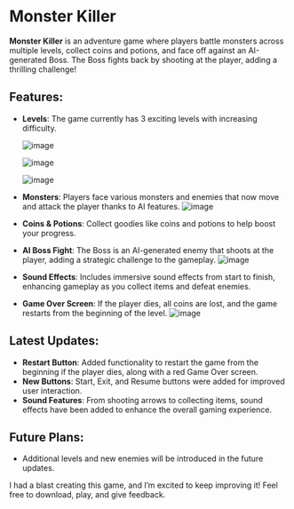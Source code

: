 # Monster Killer

**Monster Killer** is an adventure game where players battle monsters across multiple levels, collect coins and potions, and face off against an AI-generated Boss. The Boss fights back by shooting at the player, adding a thrilling challenge!

## Features:

- **Levels**: The game currently has 3 exciting levels with increasing difficulty.
 
  ![image](https://github.com/user-attachments/assets/96f10a12-1732-41c4-b7f4-d41f02d25e18)
 
  ![image](https://github.com/user-attachments/assets/fc34c146-da8c-4886-b321-cae644db2c8a)
  
  ![image](https://github.com/user-attachments/assets/895fdc83-e66a-4701-b482-de569ef12bbc)

- **Monsters**: Players face various monsters and enemies that now move and attack the player thanks to AI features.
 ![image](https://github.com/user-attachments/assets/935e09ab-fd9f-441d-af8e-5114f9144de2)

- **Coins & Potions**: Collect goodies like coins and potions to help boost your progress.
 
- **AI Boss Fight**: The Boss is an AI-generated enemy that shoots at the player, adding a strategic challenge to the gameplay.
 ![image](https://github.com/user-attachments/assets/df788881-9ecd-4a71-8df4-461ffb26517a)

- **Sound Effects**: Includes immersive sound effects from start to finish, enhancing gameplay as you collect items and defeat enemies.
 
- **Game Over Screen**: If the player dies, all coins are lost, and the game restarts from the beginning of the level.
 ![image](https://github.com/user-attachments/assets/b456be3e-3c19-4d2a-a511-fd1fb1035b19)

## Latest Updates:

- **Restart Button**: Added functionality to restart the game from the beginning if the player dies, along with a red Game Over screen.
- **New Buttons**: Start, Exit, and Resume buttons were added for improved user interaction.
- **Sound Features**: From shooting arrows to collecting items, sound effects have been added to enhance the overall gaming experience.

## Future Plans:

- Additional levels and new enemies will be introduced in the future updates.
  
I had a blast creating this game, and I’m excited to keep improving it! Feel free to download, play, and give feedback.

